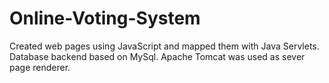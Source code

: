 # Online-Voting-System
Created web pages using JavaScript and mapped them with Java Servlets.
Database backend based on MySql. 
Apache Tomcat was used as sever page renderer. 
